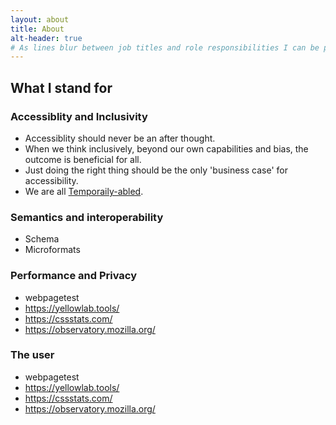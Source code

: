 ```yaml
---
layout: about
title: About
alt-header: true
# As lines blur between job titles and role responsibilities I can be part of a project from discovery through to definition, development and deployment.
---
```

## What I stand for

<!-- * https://keirwhitaker.com/about/
* https://benward.uk/about
* https://jina.design/about/ -->

### Accessiblity and Inclusivity

* Accessiblity should never be an after thought.
* When we think inclusively, beyond our own capabilities and bias, the outcome is beneficial for all.
* Just doing the right thing should be the only 'business case' for accessibility.
* We are all [Temporaily-abled][1].

### Semantics and interoperability

* Schema
* Microformats

### Performance and Privacy

* webpagetest
* https://yellowlab.tools/
* https://cssstats.com/
* https://observatory.mozilla.org/

### The user

* webpagetest
* https://yellowlab.tools/
* https://cssstats.com/
* https://observatory.mozilla.org/


[1]: /accessibility/temporarily-abled/
